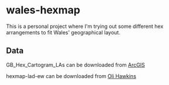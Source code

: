 # wales-hexmap

This is a personal project where I'm trying out some different hex arrangements to fit Wales' geographical layout. 

## Data

GB_Hex_Cartogram_LAs can be downloaded from [ArcGIS](https://www.arcgis.com/home/item.html?id=593037bc399e460bb7c6c631ceff67b4)

hexmap-lad-ew can be downloaded from [Oli Hawkins](https://olihawkins.com/2018/02/1)